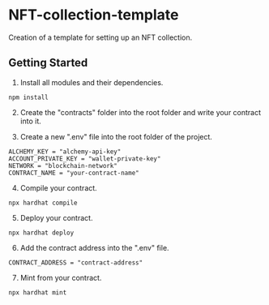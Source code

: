 # NFT-collection-template

Creation of a template for setting up an NFT collection.

## Getting Started

1. Install all modules and their dependencies.

```
npm install
```

2. Create the "contracts" folder into the root folder and write your contract into it.

3. Create a new ".env" file into the root folder of the project.

```
ALCHEMY_KEY = "alchemy-api-key"
ACCOUNT_PRIVATE_KEY = "wallet-private-key"
NETWORK = "blockchain-network"
CONTRACT_NAME = "your-contract-name"
```

4. Compile your contract.
```
npx hardhat compile
```

5. Deploy your contract.
```
npx hardhat deploy
```

6. Add the contract address into the ".env" file.
```
CONTRACT_ADDRESS = "contract-address"
```

7. Mint from your contract.
```
npx hardhat mint
```